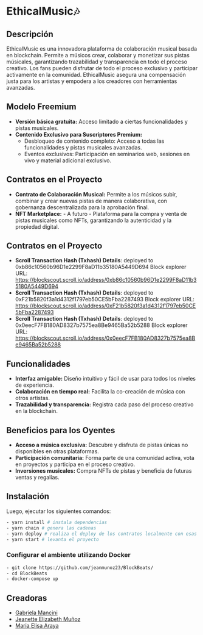 # EthicalMusic🎶

## Descripción

EthicalMusic es una innovadora plataforma de colaboración musical basada en blockchain. Permite a músicos crear, colaborar y monetizar sus pistas músicales, garantizando trazabilidad y transparencia en todo el proceso creativo. Los fans pueden disfrutar de todo el proceso exclusivo y participar activamente en la comunidad. EthicalMusic asegura una compensación justa para los artistas y empodera a los creadores con herramientas avanzadas.

## Modelo Freemium

- **Versión básica gratuita:** Acceso limitado a ciertas funcionalidades y pistas musicales.
- **Contenido Exclusivo para Suscriptores Premium:**
  - Desbloqueo de contenido completo: Acceso a todas las funcionalidades y pistas musicales avanzadas.
  - Eventos exclusivos: Participación en seminarios web, sesiones en vivo y material adicional exclusivo.

## Contratos en el Proyecto

- **Contrato de Colaboración Musical:** Permite a los músicos subir, combinar y crear nuevas pistas de manera colaborativa, con gobernanza descentralizada para la aprobación final.
- **NFT Marketplace:** - A futuro - Plataforma para la compra y venta de pistas musicales como NFTs, garantizando la autenticidad y la propiedad digital.

## Contratos en el Proyecto

- **Scroll Transaction Hash (Txhash) Details**: deployed to 0xb86c10560b96D1e2299F8aD11b35180A5449D694
Block explorer URL: https://blockscout.scroll.io/address/0xb86c10560b96D1e2299F8aD11b35180A5449D694
- **Scroll Transaction Hash (Txhash) Details**: deployed to 0xF21b5820f3a1d4312f1797eb50CE5bFba2287493
Block explorer URL: https://blockscout.scroll.io/address/0xF21b5820f3a1d4312f1797eb50CE5bFba2287493
- **Scroll Transaction Hash (Txhash) Details**: deployed to 0x0eecF7FB180AD8327b7575ea8Be9465Ba52b5288
Block explorer URL: https://blockscout.scroll.io/address/0x0eecF7FB180AD8327b7575ea8Be9465Ba52b5288

## Funcionalidades

- **Interfaz amigable:** Diseño intuitivo y fácil de usar para todos los niveles de experiencia.
- **Colaboración en tiempo real:** Facilita la co-creación de música con otros artistas.
- **Trazabilidad y transparencia:** Registra cada paso del proceso creativo en la blockchain.

## Beneficios para los Oyentes

- **Acceso a música exclusiva:** Descubre y disfruta de pistas únicas no disponibles en otras plataformas.
- **Participación comunitaria:** Forma parte de una comunidad activa, vota en proyectos y participa en el proceso creativo.
- **Inversiones musicales:** Compra NFTs de pistas y beneficia de futuras ventas y regalías.

## Instalación

Luego, ejecutar los siguientes comandos:
```bash
- yarn install # instala dependencias
- yarn chain # genera las cadenas
- yarn deploy # realiza el deploy de los contratos localmente con esas cadenas
- yarn start # levanta el proyecto
```

### Configurar el ambiente utilizando Docker

```bash
- git clone https://github.com/jeanmunoz23/BlockBeats/
- cd BlockBeats
- docker-compose up
```

## Creadoras

- [Gabriela Mancini](https://www.linkedin.com/in/gabrielamancini/)
- [Jeanette Elizabeth Muñoz](https://www.linkedin.com/in/jeanette-elizabeth-mu%C3%B1oz/)
- [Maria Elisa Araya](https://www.linkedin.com/in/arayamariaelisa/) 
